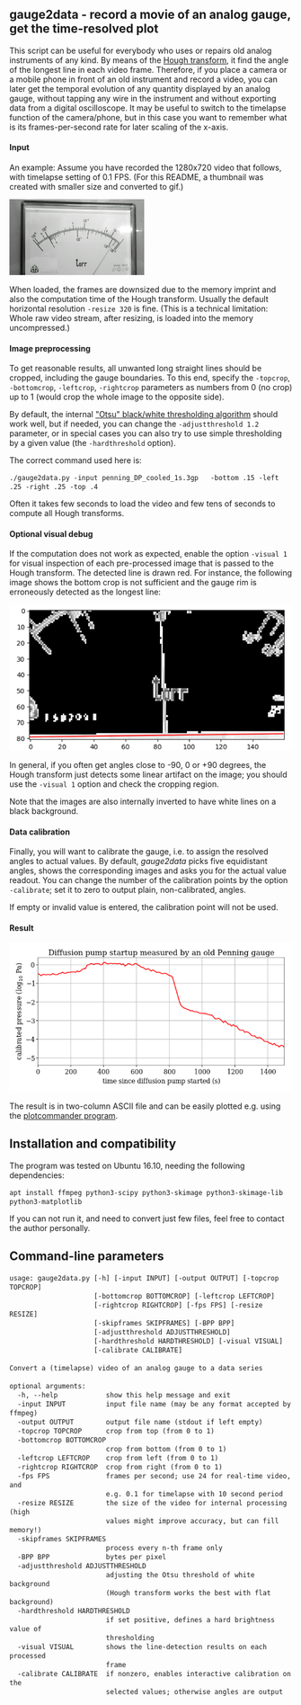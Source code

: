 ## gauge2data - record a movie of an analog gauge, get the time-resolved plot

This script can be useful for everybody who uses or repairs old analog instruments of any kind. By means of the [Hough transform](https://en.wikipedia.org/wiki/Hough_transform), it find the angle of the longest line in each video frame. Therefore, if you place a camera or a mobile phone in front of an old instrument and record a video, you can later get the temporal evolution of any quantity displayed by an analog gauge, without tapping any wire in the instrument and without exporting data from a digital oscilloscope. It may be useful to switch to the timelapse function of the camera/phone, but in this case you want to remember what is its frames-per-second rate for later scaling of the x-axis.

#### Input
An example: Assume you have recorded the 1280x720 video that follows, with timelapse setting of 0.1 FPS. (For this README, a thumbnail was created with smaller size and converted to gif.)
<!---  commands to generate it: 
ffmpeg -i test.3gp -filter:v scale=240:-1 -vf "fps=15,scale=320:-1:flags=lanczos,palettegen" -y  palette.png
ffmpeg -v warning -i test.3gp -i palette.png -lavfi "fps=15,scale=320:-1:flags=lanczos [x]; [x][1:v] paletteuse" -y out.gif
 -->
![Resized input](input_resized.gif)

When loaded, the frames are downsized due to the memory imprint and also the computation time of the Hough transform. Usually the default horizontal resolution  `-resize 320` is fine. (This is a technical limitation: Whole raw video stream, after resizing, is loaded into the memory uncompressed.)

#### Image preprocessing
To get reasonable results, all unwanted long straight lines should be cropped, including the gauge boundaries. To this end, specify the `-topcrop`, `-bottomcrop`, `-leftcrop`, `-rightcrop` parameters as numbers from 0 (no crop) up to 1 (would crop the whole image to the opposite side).

By default, the internal ["Otsu" black/white thresholding algorithm](http://scikit-image.org/docs/dev/auto_examples/plot_otsu.html) should work well, but if needed, you can change the `-adjustthreshold 1.2` parameter, or in special cases you can also try to use simple thresholding by a given value (the `-hardthreshold` option). 

The correct command used here is:

```
./gauge2data.py -input penning_DP_cooled_1s.3gp   -bottom .15 -left .25 -right .25 -top .4
```

Often it takes few seconds to load the video and few tens of seconds to compute all Hough transforms.

#### Optional visual debug

If the computation does not work as expected, enable the option `-visual 1`  for visual inspection of each pre-processed image that is passed to the Hough transform. The detected line is drawn red. For instance, the following image shows the bottom crop is not sufficient and the gauge rim is erroneously detected as the longest line:

![gauge2data debug](gauge2data_debug.png)

In general, if you often get angles close to -90, 0 or +90 degrees, the Hough transform just detects some linear artifact on the image; you should use the `-visual 1` option and check the cropping region.

Note that the images are also internally inverted to have white lines on a black background.

#### Data calibration
Finally, you will want to calibrate the gauge, i.e. to assign the resolved angles to actual values. By default, _gauge2data_ picks five equidistant angles, shows the corresponding images and asks you for the actual value readout. You can change the number of the calibration points by the option `-calibrate`; set it to zero to output plain, non-calibrated, angles.

If empty or invalid value is entered, the calibration point will not be used.

#### Result
![The results](penning_example.png)

The result is in two-column ASCII file and can be easily plotted e.g. using the [plotcommander program](https://github.com/FilipDominec/plotcommander).


## Installation and compatibility
The program was tested on Ubuntu 16.10, needing the following dependencies:

```
apt install ffmpeg python3-scipy python3-skimage python3-skimage-lib python3-matplotlib
```

If you can not run it, and need to convert just few files, feel free to contact the author personally. 

## Command-line parameters
```
usage: gauge2data.py [-h] [-input INPUT] [-output OUTPUT] [-topcrop TOPCROP]
                     [-bottomcrop BOTTOMCROP] [-leftcrop LEFTCROP]
                     [-rightcrop RIGHTCROP] [-fps FPS] [-resize RESIZE]
                     [-skipframes SKIPFRAMES] [-BPP BPP]
                     [-adjustthreshold ADJUSTTHRESHOLD]
                     [-hardthreshold HARDTHRESHOLD] [-visual VISUAL]
                     [-calibrate CALIBRATE]

Convert a (timelapse) video of an analog gauge to a data series

optional arguments:
  -h, --help            show this help message and exit
  -input INPUT          input file name (may be any format accepted by ffmpeg)
  -output OUTPUT        output file name (stdout if left empty)
  -topcrop TOPCROP      crop from top (from 0 to 1)
  -bottomcrop BOTTOMCROP
                        crop from bottom (from 0 to 1)
  -leftcrop LEFTCROP    crop from left (from 0 to 1)
  -rightcrop RIGHTCROP  crop from right (from 0 to 1)
  -fps FPS              frames per second; use 24 for real-time video, and
                        e.g. 0.1 for timelapse with 10 second period
  -resize RESIZE        the size of the video for internal processing (high
                        values might improve accuracy, but can fill memory!)
  -skipframes SKIPFRAMES
                        process every n-th frame only
  -BPP BPP              bytes per pixel
  -adjustthreshold ADJUSTTHRESHOLD
                        adjusting the Otsu threshold of white background
                        (Hough transform works the best with flat background)
  -hardthreshold HARDTHRESHOLD
                        if set positive, defines a hard brightness value of
                        thresholding
  -visual VISUAL        shows the line-detection results on each processed
                        frame
  -calibrate CALIBRATE  if nonzero, enables interactive calibration on the
                        selected values; otherwise angles are output

```



